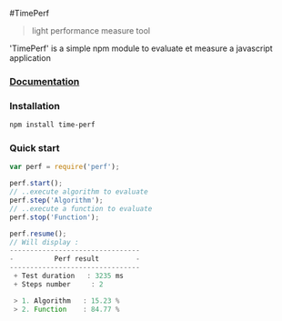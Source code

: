#TimePerf
> light performance measure tool

'TimePerf' is a simple npm module to evaluate et measure a javascript application

### [Documentation](http://remy199210.github.io/TimePerf/TimePerf.html)

### Installation
```bash
npm install time-perf
```
### Quick start
```js
var perf = require('perf');

perf.start();
// ..execute algorithm to evaluate
perf.step('Algorithm');
// ..execute a function to evaluate
perf.stop('Function');

perf.resume();
// Will display :
--------------------------------
-          Perf result         -
--------------------------------
 + Test duration   : 3235 ms
 + Steps number     : 2

 > 1. Algorithm   : 15.23 %
 > 2. Function    : 84.77 %
```
